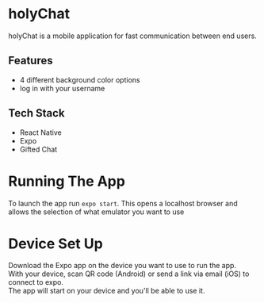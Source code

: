 # holyChat
holyChat is a mobile application for fast communication between end users.

## Features
* 4 different background color options
* log in with your username

## Tech Stack
* React Native
* Expo
* Gifted Chat

# Running The App
To launch the app run `expo start`.
This opens a localhost browser and allows the selection of what emulator you want to use

# Device Set Up
Download the Expo app on the device you want to use to run the app. \
With your device, scan QR code (Android) or send a link via email (iOS) to connect to expo. \
The app will start on your device and you'll be able to use it.